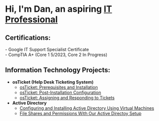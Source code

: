 <h1>Hi, I'm Dan, an aspiring <a href="https://www.linkedin.com/in/dan-demereckis/">IT Professional</a></h1>

<h2>Certifications:</h2>
  - Google IT Support Specialist Certificate <br>
  - CompTIA A+ (Core 1 5/2023, Core 2 In Progress)

<h2>Information Technology Projects:</h2>

- <b>osTicket (Help Desk Ticketing System)</b>
  - [osTicket: Prerequisites and Installation](https://github.com/dandemereckis/osticket-installation)
  - [osTicket: Post-Installation Configuration](https://github.com/dandemereckis/osticket-configuration)
  - [osTicket: Assigning and Responding to Tickets](https://github.com/dandemereckis/osticket-inuse)
- <b>Active Directory</b>
  - [Configuring and Installing Active Directory Using Virtual Machines](https://github.com/dandemereckis/ad-configure)
  - [File Shares and Permissions With Our Active Directoy Setup](https://github.com/dandemereckis/ad-permissions)


